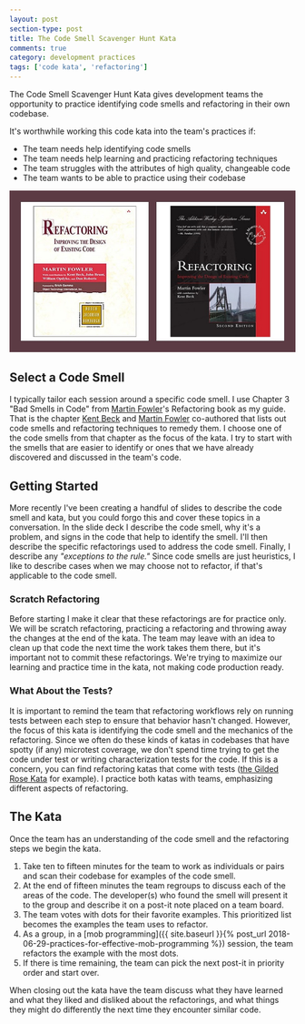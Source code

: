 ```yaml
---
layout: post
section-type: post
title: The Code Smell Scavenger Hunt Kata 
comments: true
category: development practices
tags: ['code kata', 'refactoring']
---
```


The Code Smell Scavenger Hunt Kata gives development teams the opportunity to practice identifying code smells and refactoring in their own codebase. 

It's worthwhile working this code kata into the team's practices if:
* The team needs help identifying code smells
* The team needs help learning and practicing refactoring techniques
* The team struggles with the attributes of high quality, changeable code
* The team wants to be able to practice using their codebase

<img src="/img/refactoring-both-editions.jpg" class="img-responsive" />

## Select a Code Smell
I typically tailor each session around a specific code smell. I use Chapter 3 "Bad Smells in Code" from [Martin Fowler](https://www.martinfowler.com)'s Refactoring book as my guide. That is the chapter [Kent Beck](https://www.twitter.com/kentbeck) and [Martin Fowler](https://www.martinfowler.com) co-authored that lists out code smells and refactoring techniques to remedy them. I choose one of the code smells from that chapter as the focus of the kata. I try to start with the smells that are easier to identify or ones that we have already discovered and discussed in the team's code. 

## Getting Started 
More recently I've been creating a handful of slides to describe the code smell and kata, but you could forgo this and cover these topics in a conversation. In the slide deck I describe the code smell, why it's a problem, and signs in the code that help to identify the smell. I'll then describe the specific refactorings used to address the code smell. Finally, I describe any _"exceptions to the rule."_ Since code smells are just heuristics, I like to describe cases when we may choose not to refactor, if that's applicable to the code smell. 

### Scratch Refactoring
Before starting I make it clear that these refactorings are for practice only. We will be scratch refactoring, practicing a refactoring and throwing away the changes at the end of the kata. The team may leave with an idea to clean up that code the next time the work takes them there, but it's important not to commit these refactorings. We're trying to maximize our learning and practice time in the kata, not making code production ready. 

### What About the Tests? 
It is important to remind the team that refactoring workflows rely on running tests between each step to ensure that behavior hasn't changed. However, the focus of this kata is identifying the code smell and the mechanics of the refactoring. Since we often do these kinds of katas in codebases that have spotty (if any) microtest coverage, we don't spend time trying to get the code under test or writing characterization tests for the code. If this is a concern, you can find refactoring katas that come with tests ([the Gilded Rose Kata](https://github.com/emilybache/GildedRose-Refactoring-Kata) for example). I practice both katas with teams, emphasizing different aspects of refactoring. 

## The Kata
Once the team has an understanding of the code smell and the refactoring steps we begin the kata.

1. Take ten to fifteen minutes for the team to work as individuals or pairs and scan their codebase for examples of the code smell.
2. At the end of fifteen minutes the team regroups to discuss each of the areas of the code. The developer(s) who found the smell will present it to the group and describe it on a post-it note placed on a team board. 
3. The team votes with dots for their favorite examples. This prioritized list becomes the examples the team uses to refactor. 
4. As a group, in a [mob programming]({{ site.baseurl }}{% post_url 2018-06-29-practices-for-effective-mob-programming %}) session, the team refactors the example with the most dots.
5. If there is time remaining, the team can pick the next post-it in priority order and start over.

When closing out the kata have the team discuss what they have learned and what they liked and disliked about the refactorings, and what things they might do differently the next time they encounter similar code.  
